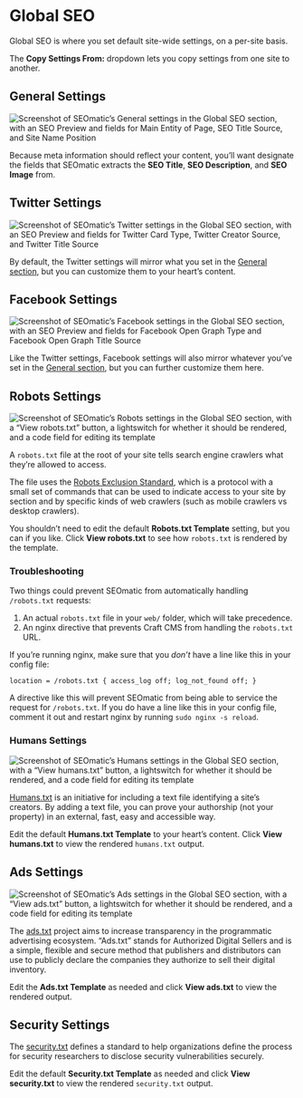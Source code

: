 # Global SEO

Global SEO is where you set default site-wide settings, on a per-site basis.

The **Copy Settings From:** dropdown lets you copy settings from one site to another.

## General Settings

![Screenshot of SEOmatic’s General settings in the Global SEO section, with an SEO Preview and fields for Main Entity of Page, SEO Title Source, and Site Name Position](../resources/screenshots/seomatic-global-general.png)

Because meta information should reflect your content, you’ll want designate the fields that SEOmatic extracts the **SEO Title**, **SEO Description**, and **SEO Image** from.

## Twitter Settings

![Screenshot of SEOmatic’s Twitter settings in the Global SEO section, with an SEO Preview and fields for Twitter Card Type, Twitter Creator Source, and Twitter Title Source](../resources/screenshots/seomatic-global-twitter.png)

By default, the Twitter settings will mirror what you set in the [General section](#general-settings), but you can customize them to your heart’s content.

## Facebook Settings

![Screenshot of SEOmatic’s Facebook settings in the Global SEO section, with an SEO Preview and fields for Facebook Open Graph Type and Facebook Open Graph Title Source](../resources/screenshots/seomatic-global-facebook.png)

Like the Twitter settings, Facebook settings will also mirror whatever you’ve set in the [General section](#general-settings), but you can further customize them here.

## Robots Settings

![Screenshot of SEOmatic’s Robots settings in the Global SEO section, with a “View robots.txt” button, a lightswitch for whether it should be rendered, and a code field for editing its template](../resources/screenshots/seomatic-global-robots.png)

A `robots.txt` file at the root of your site tells search engine crawlers what they’re allowed to access.

The file uses the [Robots Exclusion Standard](http://www.robotstxt.org/robotstxt.html), which is a protocol with a small set of commands that can be used to indicate access to your site by section and by specific kinds of web crawlers (such as mobile crawlers vs desktop crawlers).

You shouldn’t need to edit the default **Robots.txt Template** setting, but you can if you like. Click **View robots.txt** to see how `robots.txt` is rendered by the template.

### Troubleshooting

Two things could prevent SEOmatic from automatically handling `/robots.txt` requests:

1. An actual `robots.txt` file in your `web/` folder, which will take precedence.
2. An nginx directive that prevents Craft CMS from handling the `robots.txt` URL.

If you’re running nginx, make sure that you _don’t_ have a line like this in your config file:

```nginx
location = /robots.txt { access_log off; log_not_found off; }
```

A directive like this will prevent SEOmatic from being able to service the request for `/robots.txt`. If you do have a line like this in your config file, comment it out and restart nginx by running `sudo nginx -s reload`.

### Humans Settings

![Screenshot of SEOmatic’s Humans settings in the Global SEO section, with a “View humans.txt” button, a lightswitch for whether it should be rendered, and a code field for editing its template](../resources/screenshots/seomatic-global-humans.png)

[Humans.txt](http://humanstxt.org/) is an initiative for including a text file identifying a site’s creators. By adding a text file, you can prove your authorship (not your property) in an external, fast, easy and accessible way.

Edit the default **Humans.txt Template** to your heart’s content. Click **View humans.txt** to view the rendered `humans.txt` output.

## Ads Settings

![Screenshot of SEOmatic’s Ads settings in the Global SEO section, with a “View ads.txt” button, a lightswitch for whether it should be rendered, and a code field for editing its template](../resources/screenshots/seomatic-global-ads.png)

The [ads.txt](https://iabtechlab.com/ads-txt/) project aims to increase transparency in the programmatic advertising ecosystem. “Ads.txt” stands for Authorized Digital Sellers and is a simple, flexible and secure method that publishers and distributors can use to publicly declare the companies they authorize to sell their digital inventory.

Edit the **Ads.txt Template** as needed and click **View ads.txt** to view the rendered output.

## Security Settings

The [security.txt](https://securitytxt.org/) defines a standard to help organizations define the process for security researchers to disclose security vulnerabilities securely.

Edit the default **Security.txt Template** as needed and click **View security.txt** to view the rendered `security.txt` output.
